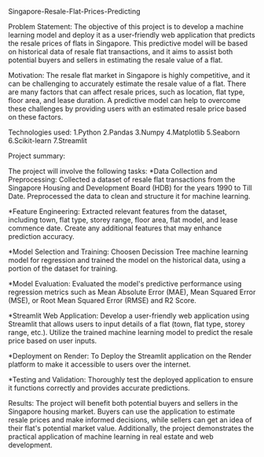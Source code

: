  Singapore-Resale-Flat-Prices-Predicting

Problem Statement:
The objective of this project is to develop a machine learning model and deploy it as a user-friendly web application that predicts the resale prices of flats in Singapore. This predictive model will be based on historical data of resale flat transactions, and it aims to assist both potential buyers and sellers in estimating the resale value of a flat.

Motivation:
The resale flat market in Singapore is highly competitive, and it can be challenging to accurately estimate the resale value of a flat. There are many factors that can affect resale prices, such as location, flat type, floor area, and lease duration. A predictive model can help to overcome these challenges by providing users with an estimated resale price based on these factors.

Technologies used:
        1.Python 
        2.Pandas
        3.Numpy
        4.Matplotlib
        5.Seaborn
        6.Scikit-learn
        7.Streamlit

Project summary:

The project will involve the following tasks:
*Data Collection and Preprocessing: Collected a dataset of resale flat transactions from the Singapore Housing and Development Board (HDB) for the years 1990 to Till Date. Preprocessed the data to clean and structure it for machine learning.

*Feature Engineering: Extracted relevant features from the dataset, including town, flat type, storey range, floor area, flat model, and lease commence date. Create any additional features that may enhance prediction accuracy.

*Model Selection and Training: Choosen Decission Tree machine learning model for regression and trained the model on the historical data, using a portion of the dataset for training.

*Model Evaluation: Evaluated the model's predictive performance using regression metrics such as Mean Absolute Error (MAE), Mean Squared Error (MSE), or Root Mean Squared Error (RMSE) and R2 Score.

*Streamlit Web Application: Develop a user-friendly web application using Streamlit that allows users to input details of a flat (town, flat type, storey range, etc.). Utilize the trained machine learning model to predict the resale price based on user inputs.

*Deployment on Render: To Deploy the Streamlit application on the Render platform to make it accessible to users over the internet.

*Testing and Validation: Thoroughly test the deployed application to ensure it functions correctly and provides accurate predictions.

Results: 
The project will benefit both potential buyers and sellers in the Singapore housing market. Buyers can use the application to estimate resale prices and make informed decisions, while sellers can get an idea of their flat's potential market value. Additionally, the project demonstrates the practical application of machine learning in real estate and web development.




